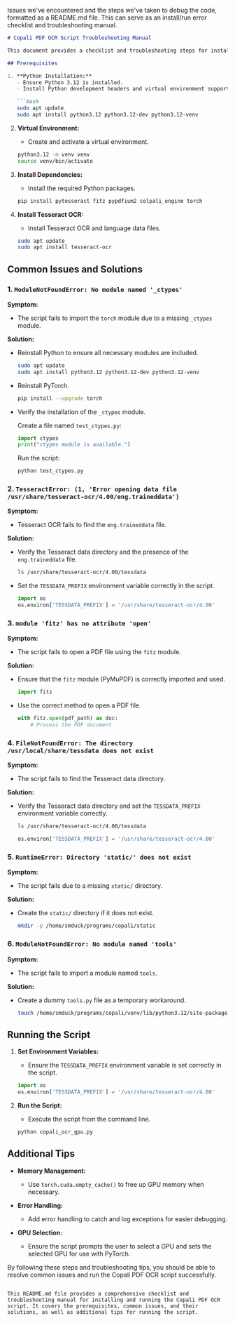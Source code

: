 Issues we've encountered and the steps we've taken to debug the code, formatted as a README.md file. This can serve as an install/run error checklist and troubleshooting manual.

```markdown
# Copali PDF OCR Script Troubleshooting Manual

This document provides a checklist and troubleshooting steps for installing and running the Copali PDF OCR script.

## Prerequisites

1. **Python Installation:**
   - Ensure Python 3.12 is installed.
   - Install Python development headers and virtual environment support.

   ```bash
   sudo apt update
   sudo apt install python3.12 python3.12-dev python3.12-venv
   ```

2. **Virtual Environment:**
   - Create and activate a virtual environment.

   ```bash
   python3.12 -m venv venv
   source venv/bin/activate
   ```

3. **Install Dependencies:**
   - Install the required Python packages.

   ```bash
   pip install pytesseract fitz pypdfium2 colpali_engine torch
   ```

4. **Install Tesseract OCR:**
   - Install Tesseract OCR and language data files.

   ```bash
   sudo apt update
   sudo apt install tesseract-ocr
   ```

## Common Issues and Solutions

### 1. `ModuleNotFoundError: No module named '_ctypes'`

**Symptom:**
- The script fails to import the `torch` module due to a missing `_ctypes` module.

**Solution:**
- Reinstall Python to ensure all necessary modules are included.

  ```bash
  sudo apt update
  sudo apt install python3.12 python3.12-dev python3.12-venv
  ```

- Reinstall PyTorch.

  ```bash
  pip install --upgrade torch
  ```

- Verify the installation of the `_ctypes` module.

  Create a file named `test_ctypes.py`:

  ```python
  import ctypes
  print("ctypes module is available.")
  ```

  Run the script:

  ```bash
  python test_ctypes.py
  ```

### 2. `TesseractError: (1, 'Error opening data file /usr/share/tesseract-ocr/4.00/eng.traineddata')`

**Symptom:**
- Tesseract OCR fails to find the `eng.traineddata` file.

**Solution:**
- Verify the Tesseract data directory and the presence of the `eng.traineddata` file.

  ```bash
  ls /usr/share/tesseract-ocr/4.00/tessdata
  ```

- Set the `TESSDATA_PREFIX` environment variable correctly in the script.

  ```python
  import os
  os.environ['TESSDATA_PREFIX'] = '/usr/share/tesseract-ocr/4.00'
  ```

### 3. `module 'fitz' has no attribute 'open'`

**Symptom:**
- The script fails to open a PDF file using the `fitz` module.

**Solution:**
- Ensure that the `fitz` module (PyMuPDF) is correctly imported and used.

  ```python
  import fitz
  ```

- Use the correct method to open a PDF file.

  ```python
  with fitz.open(pdf_path) as doc:
      # Process the PDF document
  ```

### 4. `FileNotFoundError: The directory /usr/local/share/tessdata does not exist`

**Symptom:**
- The script fails to find the Tesseract data directory.

**Solution:**
- Verify the Tesseract data directory and set the `TESSDATA_PREFIX` environment variable correctly.

  ```bash
  ls /usr/share/tesseract-ocr/4.00/tessdata
  ```

  ```python
  os.environ['TESSDATA_PREFIX'] = '/usr/share/tesseract-ocr/4.00'
  ```

### 5. `RuntimeError: Directory 'static/' does not exist`

**Symptom:**
- The script fails due to a missing `static/` directory.

**Solution:**
- Create the `static/` directory if it does not exist.

  ```bash
  mkdir -p /home/smduck/programs/copali/static
  ```

### 6. `ModuleNotFoundError: No module named 'tools'`

**Symptom:**
- The script fails to import a module named `tools`.

**Solution:**
- Create a dummy `tools.py` file as a temporary workaround.

  ```bash
  touch /home/smduck/programs/copali/venv/lib/python3.12/site-packages/tools.py
  ```

## Running the Script

1. **Set Environment Variables:**
   - Ensure the `TESSDATA_PREFIX` environment variable is set correctly in the script.

   ```python
   import os
   os.environ['TESSDATA_PREFIX'] = '/usr/share/tesseract-ocr/4.00'
   ```

2. **Run the Script:**
   - Execute the script from the command line.

   ```bash
   python copali_ocr_gpu.py
   ```

## Additional Tips

- **Memory Management:**
  - Use `torch.cuda.empty_cache()` to free up GPU memory when necessary.

- **Error Handling:**
  - Add error handling to catch and log exceptions for easier debugging.

- **GPU Selection:**
  - Ensure the script prompts the user to select a GPU and sets the selected GPU for use with PyTorch.

By following these steps and troubleshooting tips, you should be able to resolve common issues and run the Copali PDF OCR script successfully.
```

This README.md file provides a comprehensive checklist and troubleshooting manual for installing and running the Copali PDF OCR script. It covers the prerequisites, common issues, and their solutions, as well as additional tips for running the script.
